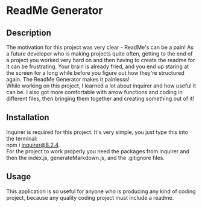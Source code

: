 # ReadMe Generator  

## Description  
The motivation for this project was very clear - ReadMe's can be a pain! As a future developer who is making projects quite often, getting to the end of a project you worked very hard on and then having to create the readme for it can be frustrating. Your brain is already fried, and you end up staring at the screen for a long while before you figure out how they're structured again. The ReadMe Generator makes it painlesss!  
While working on this project, I learned a lot about inquirer and how useful it can be. I also got more comfortable with arrow functions and coding in different files, then bringing them together and creating something out of it!  

## Installation  
Inquirer is required for this project. It's very simple, you just type this into the terminal:  
npm i inquirer@8.2.4.  
For the project to work properly you need the packages from inquirer and then the index.js, generateMarkdown.js, and the .gitignore files. 

## Usage  
This application is so useful for anyone who is producing any kind of coding project, because any quality coding project must include a readme.  

